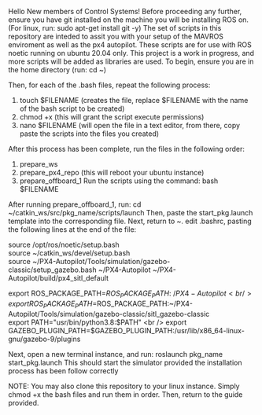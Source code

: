 Hello New members of Control Systems!
Before proceeding any further, ensure you have git installed on the machine you will be installing ROS on. (For linux, run: sudo apt-get install git -y)
The set of scripts in this repository are inteded to assit you with your setup of the MAVROS enviroment as well as the px4 autopilot.
These scripts are for use with ROS noetic running on ubuntu 20.04 only.
This project is a work in progress, and more scripts will be added as libraries are used.
To begin, ensure you are in the home directory (run: cd ~)

Then, for each of the .bash files, repeat the following process:
1. touch $FILENAME (creates the file, replace $FILENAME with the name of the bash script to be created)
2. chmod +x (this will grant the script execute permissions)
3. nano $FILENAME (will open the file in a text editor, from there, copy paste the scripts into the files you created)

After this process has been complete, run the files in the following order:
1. prepare_ws
2. prepare_px4_repo (this will reboot your ubuntu instance)
3. prepare_offboard_1
Run the scripts using the command: bash $FILENAME

After running prepare_offboard_1, run: cd ~/catkin_ws/src/pkg_name/scripts/launch
Then, paste the start_pkg.launch template into the corresponding file.
Next, return to ~.
edit .bashrc, pasting the following lines at the end of the file:

source /opt/ros/noetic/setup.bash <br />
source ~/catkin_ws/devel/setup.bash <br />
source ~/PX4-Autopilot/Tools/simulation/gazebo-classic/setup_gazebo.bash ~/PX4-Autopilot ~/PX4-Autopilot/build/px4_sitl_default <br />

export ROS_PACKAGE_PATH=$ROS_PACKAGE_PATH:~/PX4-Autopilot <br />
export ROS_PACKAGE_PATH=$ROS_PACKAGE_PATH:~/PX4-Autopilot/Tools/simulation/gazebo-classic/sitl_gazebo-classic <br />
export PATH="usr/bin/python3.8:$PATH" <br />
export GAZEBO_PLUGIN_PATH=$GAZEBO_PLUGIN_PATH:/usr/lib/x86_64-linux-gnu/gazebo-9/plugins <br />

Next, open a new terminal instance, and run: roslaunch pkg_name start_pkg.launch
This should start the simulator provided the installation process has been follow correctly

NOTE: You may also clone this repository to your linux instance. Simply chmod +x the bash files and run them in order. Then, return to the guide provided.
